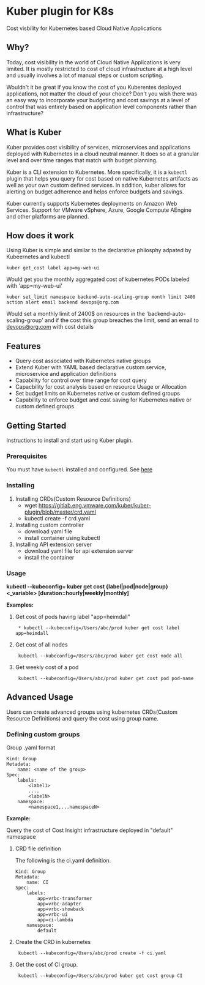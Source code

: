 # Kuber plugin for K8s

Cost visbility for Kubernetes based Cloud Native Applications

## Why?

Today, cost visibility in the world of Cloud Native Applications is very limited. It is mostly restricted to cost of cloud infrastructure at a
high level and usually involves a lot of manual steps or custom scripting.

Wouldn't it be great if you know the cost of you Kuberentes deployed applications, not matter the cloud of your choice? Don't you wish there was an easy way to
incorporate your budgeting and cost savings at a level of control that was entirely based on application level components rather than infrastructure? 

## What is Kuber

Kuber provides cost visibility of services, microservices and applications deployed with Kubernetes in a cloud neutral manner. It does so at a granular level and
over time ranges that match with budget planning.

Kuber is a CLI extension to Kubernetes. More specifically, it is a ``kubectl`` plugin that helps you query for cost based on native Kubernetes artifacts
as well as your own custom defined services. In addition, kuber allows for alerting on budget adherence and helps enforce budgets and savings.

Kuber currently supports Kubernetes deployments on Amazon Web Services. Support for VMware vSphere, Azure, Google Compute AEngine and other platforms are planned.

## How does it work

Using Kuber is simple and similar to the declarative philosphy adpated by Kubeernetes and kubectl
```
kuber get_cost label app=my-web-ui
```
Would get you the monthly aggregated cost of kubernetes PODs labeled with 'app=my-web-ui'
```
kuber set_limit namespace backend-auto-scaling-group month limit 2400 action alert email backend devops@org.com
```
Would set a monthly limit of 2400$ on resources in the 'backend-auto-scaling-group' and if the cost this group breaches the limit, send an email to devops@org.com
with cost details

## Features

* Query cost associated with Kubernetes native groups
* Extend Kuber with YAML based declarative custom service, microservice and application definitions
* Capability for control over time range for cost query
* Capacbility for cost analysis based on resource Usage or Allocation
* Set budget limits on Kubernetes native or custom defined groups
* Capability to enforce budget and cost saving for Kubernetes native or custom defined groups

## Getting Started

Instructions to install and start using Kuber plugin.

### Prerequisites

You must have ``kubectl`` installed and configured. See [here](https://kubernetes.io/docs/tasks/tools/install-kubectl/)

### Installing

1. Installing CRDs(Custom Resource Definitions)
    * wget https://gitlab.eng.vmware.com/kuber/kuber-plugin/blob/master/crd.yaml
    * kubectl create -f crd.yaml
2. Installing custom controller
    * download yaml file
    * install container using kubectl
3. Installing API extension server
    * download yaml file for api extension server
    * install the container


### Usage


**kubectl --kubeconfig=<path to kubeconfig> kuber get cost {label|pod|node|group} <_variable> [duration=hourly|weekly|monthly]**

**Examples:**


1. Get cost of pods having label "app=heimdall"

        * kubectl --kubeconfig=/Users/abc/prod kuber get cost label app=heimdall

2. Get cost of all nodes

        kubectl --kubeconfig=/Users/abc/prod kuber get cost node all

3. Get weekly cost of a pod

        kubectl --kubeconfig=/Users/abc/prod kuber get cost pod pod-name

## Advanced Usage

Users can create advanced groups using kubernetes CRDs(Custom Resource Definitions) and query the cost using group name.

### Defining custom groups
Group .yaml format

```
Kind: Group
Metadata:
    name: <name of the group>
Spec:
    labels:
        <label1>
        ....
        <labelN>
    namespace:
        <namespace1,...namespaceN>
```
**Example:**

Query the cost of Cost Insight infrastructure deployed in "default" namespace

1. CRD file definition
    
    The following is the ci.yaml definition.

    ```
    Kind: Group
    Metadata:
        name: CI
    Spec:
        labels:
            app=vrbc-transformer
            app=vrbc-adapter
            app=vrbc-showback
            app=vrbc-ui
            app=ci-lambda
        namespace:
            default
    ```
2. Create the CRD in kubernetes

        kubectl --kubeconfig=/Users/abc/prod create -f ci.yaml

3. Get the cost of CI group.

        kubectl --kubeconfig=/Users/abc/prod kuber get cost group CI






